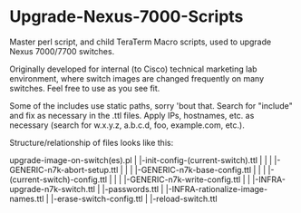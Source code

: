 Upgrade-Nexus-7000-Scripts
==========================

Master perl script, and child TeraTerm Macro scripts, used to upgrade Nexus 7000/7700 switches.

Originally developed for internal (to Cisco) technical marketing lab environment, where switch images are changed frequently on many switches. Feel free to use as you see fit.

Some of the includes use static paths, sorry 'bout that. Search for "include" and fix as necessary in the .ttl files. Apply IPs, hostnames, etc. as necessary (search for w.x.y.z, a.b.c.d, foo, example.com, etc.).

Structure/relationship of files looks like this:

upgrade-image-on-switch(es).pl
  |
  |-init-config-(current-switch).ttl
  |   |
  |   |-GENERIC-n7k-abort-setup.ttl
  |   |
  |   |-GENERIC-n7k-base-config.ttl
  |   |
  |   |-(current-switch)-config.ttl
  |   |
  |   |-GENERIC-n7k-write-config.ttl
  |
  |
  |-INFRA-upgrade-n7k-switch.ttl
      |
      |-passwords.ttl
      |
      |-INFRA-rationalize-image-names.ttl
      |
      |-erase-switch-config.ttl
      |
      |-reload-switch.ttl

